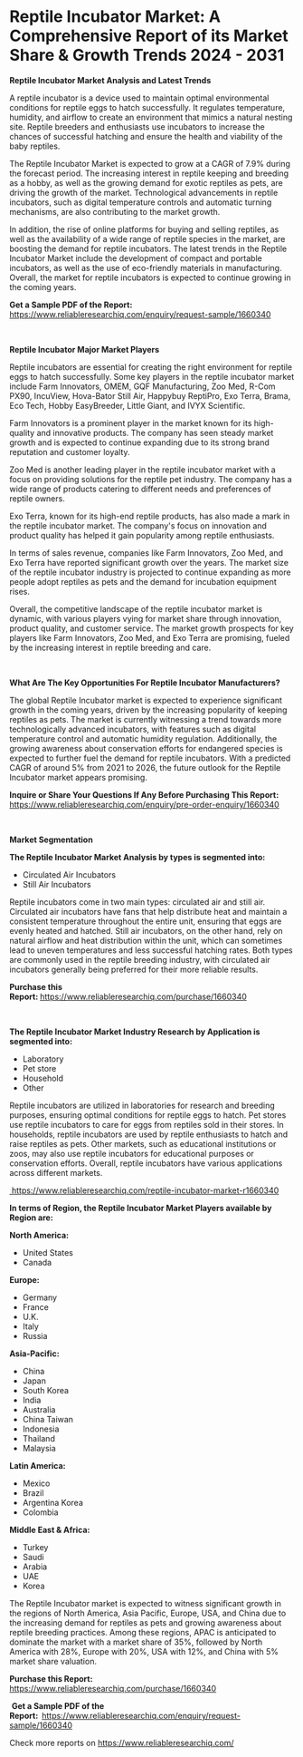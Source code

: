 <p><h1>Reptile Incubator Market: A Comprehensive Report of its Market Share & Growth Trends 2024 - 2031</h1></p><p><strong>Reptile Incubator Market Analysis and Latest Trends</strong></p>
<p><p>A reptile incubator is a device used to maintain optimal environmental conditions for reptile eggs to hatch successfully. It regulates temperature, humidity, and airflow to create an environment that mimics a natural nesting site. Reptile breeders and enthusiasts use incubators to increase the chances of successful hatching and ensure the health and viability of the baby reptiles.</p><p>The Reptile Incubator Market is expected to grow at a CAGR of 7.9% during the forecast period. The increasing interest in reptile keeping and breeding as a hobby, as well as the growing demand for exotic reptiles as pets, are driving the growth of the market. Technological advancements in reptile incubators, such as digital temperature controls and automatic turning mechanisms, are also contributing to the market growth.</p><p>In addition, the rise of online platforms for buying and selling reptiles, as well as the availability of a wide range of reptile species in the market, are boosting the demand for reptile incubators. The latest trends in the Reptile Incubator Market include the development of compact and portable incubators, as well as the use of eco-friendly materials in manufacturing. Overall, the market for reptile incubators is expected to continue growing in the coming years.</p></p>
<p><strong>Get a Sample PDF of the Report:&nbsp;</strong> <a href="https://www.reliableresearchiq.com/enquiry/request-sample/1660340">https://www.reliableresearchiq.com/enquiry/request-sample/1660340</a></p>
<p>&nbsp;</p>
<p><strong>Reptile Incubator Major Market Players</strong></p>
<p><p>Reptile incubators are essential for creating the right environment for reptile eggs to hatch successfully. Some key players in the reptile incubator market include Farm Innovators, OMEM, GQF Manufacturing, Zoo Med, R-Com PX90, IncuView, Hova-Bator Still Air, Happybuy ReptiPro, Exo Terra, Brama, Eco Tech, Hobby EasyBreeder, Little Giant, and IVYX Scientific.</p><p>Farm Innovators is a prominent player in the market known for its high-quality and innovative products. The company has seen steady market growth and is expected to continue expanding due to its strong brand reputation and customer loyalty.</p><p>Zoo Med is another leading player in the reptile incubator market with a focus on providing solutions for the reptile pet industry. The company has a wide range of products catering to different needs and preferences of reptile owners.</p><p>Exo Terra, known for its high-end reptile products, has also made a mark in the reptile incubator market. The company's focus on innovation and product quality has helped it gain popularity among reptile enthusiasts.</p><p>In terms of sales revenue, companies like Farm Innovators, Zoo Med, and Exo Terra have reported significant growth over the years. The market size of the reptile incubator industry is projected to continue expanding as more people adopt reptiles as pets and the demand for incubation equipment rises.</p><p>Overall, the competitive landscape of the reptile incubator market is dynamic, with various players vying for market share through innovation, product quality, and customer service. The market growth prospects for key players like Farm Innovators, Zoo Med, and Exo Terra are promising, fueled by the increasing interest in reptile breeding and care.</p></p>
<p>&nbsp;</p>
<p><strong>What Are The Key Opportunities For Reptile Incubator Manufacturers?</strong></p>
<p><p>The global Reptile Incubator market is expected to experience significant growth in the coming years, driven by the increasing popularity of keeping reptiles as pets. The market is currently witnessing a trend towards more technologically advanced incubators, with features such as digital temperature control and automatic humidity regulation. Additionally, the growing awareness about conservation efforts for endangered species is expected to further fuel the demand for reptile incubators. With a predicted CAGR of around 5% from 2021 to 2026, the future outlook for the Reptile Incubator market appears promising.</p></p>
<p><strong>Inquire or Share Your Questions If Any Before Purchasing This Report:</strong> <a href="https://www.reliableresearchiq.com/enquiry/pre-order-enquiry/1660340">https://www.reliableresearchiq.com/enquiry/pre-order-enquiry/1660340</a></p>
<p>&nbsp;</p>
<p><strong>Market Segmentation</strong></p>
<p><strong>The Reptile Incubator Market Analysis by types is segmented into:</strong></p>
<p><ul><li>Circulated Air Incubators</li><li>Still Air Incubators</li></ul></p>
<p><p>Reptile incubators come in two main types: circulated air and still air. Circulated air incubators have fans that help distribute heat and maintain a consistent temperature throughout the entire unit, ensuring that eggs are evenly heated and hatched. Still air incubators, on the other hand, rely on natural airflow and heat distribution within the unit, which can sometimes lead to uneven temperatures and less successful hatching rates. Both types are commonly used in the reptile breeding industry, with circulated air incubators generally being preferred for their more reliable results.</p></p>
<p><strong>Purchase this Report:&nbsp;</strong><a href="https://www.reliableresearchiq.com/purchase/1660340">https://www.reliableresearchiq.com/purchase/1660340</a></p>
<p>&nbsp;</p>
<p><strong>The Reptile Incubator Market Industry Research by Application is segmented into:</strong></p>
<p><ul><li>Laboratory</li><li>Pet store</li><li>Household</li><li>Other</li></ul></p>
<p><p>Reptile incubators are utilized in laboratories for research and breeding purposes, ensuring optimal conditions for reptile eggs to hatch. Pet stores use reptile incubators to care for eggs from reptiles sold in their stores. In households, reptile incubators are used by reptile enthusiasts to hatch and raise reptiles as pets. Other markets, such as educational institutions or zoos, may also use reptile incubators for educational purposes or conservation efforts. Overall, reptile incubators have various applications across different markets.</p></p>
<p><a href="https://www.reliableresearchiq.com/reptile-incubator-market-r1660340">&nbsp;https://www.reliableresearchiq.com/reptile-incubator-market-r1660340</a></p>
<p><strong>In terms of Region, the Reptile Incubator Market Players available by Region are:</strong></p>
<p>
    <p> <strong> North America: </strong>
        <ul>
            <li>United States</li>
            <li>Canada</li>
        </ul>
        </p> 
    <p> <strong> Europe: </strong>
        <ul>
            <li>Germany</li>
            <li>France</li>
            <li>U.K.</li>
            <li>Italy</li>
            <li>Russia</li>
        </ul>
        </p> 
    <p> <strong> Asia-Pacific: </strong>
        <ul>
            <li>China</li>
            <li>Japan</li>
            <li>South Korea</li>
            <li>India</li>
            <li>Australia</li>
            <li>China Taiwan</li>
            <li>Indonesia</li>
            <li>Thailand</li>
            <li>Malaysia</li>
        </ul>
        </p> 
    <p> <strong> Latin America: </strong>
        <ul>
            <li>Mexico</li>
            <li>Brazil</li>
            <li>Argentina Korea</li>
            <li>Colombia</li>
        </ul>
        </p> 
    <p> <strong> Middle East & Africa: </strong>
        <ul>
            <li>Turkey</li>
            <li>Saudi</li>
            <li>Arabia</li>
            <li>UAE</li>
            <li>Korea</li>
        </ul>
    </p>
    </p>
<p><p>The Reptile Incubator market is expected to witness significant growth in the regions of North America, Asia Pacific, Europe, USA, and China due to the increasing demand for reptiles as pets and growing awareness about reptile breeding practices. Among these regions, APAC is anticipated to dominate the market with a market share of 35%, followed by North America with 28%, Europe with 20%, USA with 12%, and China with 5% market share valuation.</p></p>
<p><strong>Purchase this Report: </strong><a href="https://www.reliableresearchiq.com/purchase/1660340">https://www.reliableresearchiq.com/purchase/1660340</a></p>
<p>&nbsp;<strong>Get a Sample PDF of the Report:&nbsp;&nbsp;</strong><a href="https://www.reliableresearchiq.com/enquiry/request-sample/1660340">https://www.reliableresearchiq.com/enquiry/request-sample/1660340</a></p>
<p><strong></strong></p>
<p>Check more reports on <a href="https://www.reliableresearchiq.com/">https://www.reliableresearchiq.com/</a></p>